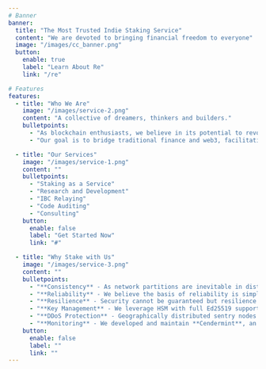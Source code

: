 ```yaml
---
# Banner
banner:
  title: "The Most Trusted Indie Staking Service"
  content: "We are devoted to bringing financial freedom to everyone"
  image: "/images/cc_banner.png"
  button:
    enable: true
    label: "Learn About Re"
    link: "/re"

# Features
features:
  - title: "Who We Are"
    image: "/images/service-2.png"
    content: "A collective of dreamers, thinkers and builders."
    bulletpoints:
      - "As blockchain enthusiasts, we believe in its potential to revolutionize commerce across all industries"
      - "Our goal is to bridge traditional finance and web3, facilitating wider reach and fostering understanding of blockchain fundamentals"

  - title: "Our Services"
    image: "/images/service-1.png"
    content: ""
    bulletpoints:
      - "Staking as a Service"
      - "Research and Development"
      - "IBC Relaying"
      - "Code Auditing"
      - "Consulting"
    button:
      enable: false
      label: "Get Started Now"
      link: "#"

  - title: "Why Stake with Us"
    image: "/images/service-3.png"
    content: ""
    bulletpoints:
      - "**Consistency** - As network partitions are inevitable in distributed systems, we prioritize consistency over availability due to the harsher penalty for inconsistency than unavailability"
      - "**Reliability** - We believe the basis of reliability is simplicity. Complication often ends up being over-promising and under-performing. What’s a good system if you can’t sufficiently maintain it?"
      - "**Resilience** - Security cannot be guaranteed but resilience can. We fully adapt the “Prevention, Detection and Response” approach standardized in the Information Security industry to mitigate risks"
      - "**Key Management** - We leverage HSM with full Ed25519 support in block signing"
      - "**DDoS Protection** - Geographically distributed sentry nodes are utilized to shift the burden of DDoS from the validator node(s), and can be quickly spun up or configured to mitigate the impact of existing attacks"
      - "**Monitoring** - We developed and maintain **Cendermint**, an integrated solution that combines monitoring and alerting"
    button:
      enable: false
      label: ""
      link: ""
---
```

